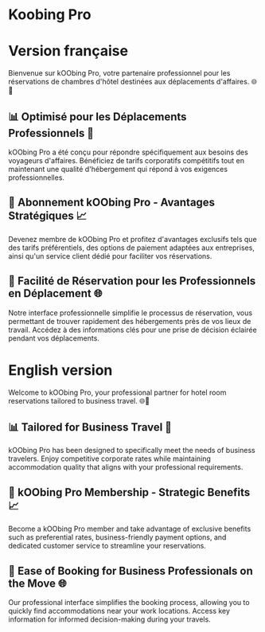 # Koobing Pro

# Version française
Bienvenue sur kOObing Pro, votre partenaire professionnel pour les réservations de chambres d'hôtel destinées aux déplacements d'affaires. 🌐💼

## 📊 Optimisé pour les Déplacements Professionnels 🚀

kOObing Pro a été conçu pour répondre spécifiquement aux besoins des voyageurs d'affaires. Bénéficiez de tarifs corporatifs compétitifs tout en maintenant une qualité d'hébergement qui répond à vos exigences professionnelles.

## 🤝 Abonnement kOObing Pro - Avantages Stratégiques 📈

Devenez membre de kOObing Pro et profitez d'avantages exclusifs tels que des tarifs préférentiels, des options de paiement adaptées aux entreprises, ainsi qu'un service client dédié pour faciliter vos réservations.

## 🏨 Facilité de Réservation pour les Professionnels en Déplacement 🌐

Notre interface professionnelle simplifie le processus de réservation, vous permettant de trouver rapidement des hébergements près de vos lieux de travail. Accédez à des informations clés pour une prise de décision éclairée pendant vos déplacements.

# English version
Welcome to kOObing Pro, your professional partner for hotel room reservations tailored to business travel. 🌐💼

## 📊 Tailored for Business Travel 🚀

kOObing Pro has been designed to specifically meet the needs of business travelers. Enjoy competitive corporate rates while maintaining accommodation quality that aligns with your professional requirements.

## 🤝 kOObing Pro Membership - Strategic Benefits 📈

Become a kOObing Pro member and take advantage of exclusive benefits such as preferential rates, business-friendly payment options, and dedicated customer service to streamline your reservations.

## 🏨 Ease of Booking for Business Professionals on the Move 🌐

Our professional interface simplifies the booking process, allowing you to quickly find accommodations near your work locations. Access key information for informed decision-making during your travels.